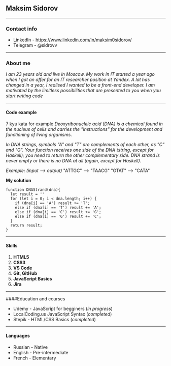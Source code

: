 ## Maksim Sidorov
---
### Contact info
- LinkedIn - https://www.linkedin.com/in/maksim0sidorov/
- Telegram - @sidrovv

---

### About me
_I am 23 years old and live in Moscow. My work in IT started a year ago when I got an offer for an IT researcher position at Yandex. A lot has changed in a year, I realised I wanted to be a front-end developer. I am motivated by the limitless possibilities that are presented to you when you start writing code_

---

#### Code example
7 kyu kata for example
_Deoxyribonucleic acid (DNA) is a chemical found in the nucleus of cells and carries the "instructions" for the development and functioning of living organisms._

_In DNA strings, symbols "A" and "T" are complements of each other, as "C" and "G". Your function receives one side of the DNA (string, except for Haskell); you need to return the other complementary side. DNA strand is never empty or there is no DNA at all (again, except for Haskell)._

_Example: (input --> output)_
"ATTGC" --> "TAACG"
"GTAT" --> "CATA"

__My solution__
```
function DNAStrand(dna){
  let result = ''
  for (let i = 0; i < dna.length; i++) {
    if (dna[i] == 'A') result += 'T';
    else if (dna[i] == 'T') result += 'A';
    else if (dna[i] == 'C') result += 'G';
    else if (dna[i] == 'G') result += 'C';
  }
  return result;
}
```
---
#### Skills
1. __HTML5__
2. __CSS3__
3. __VS Code__
4. __Git, GitHub__
5. __JavaScript Basics__
6. __Jira__
---

####Education and courses

+ Udemy - JavaScript for begginers (_in progress_)
+ LocalCoding.us JavaScript Syntax (_completed_)
+ Stepik - HTML/CSS Basics (_completed_)

---

#### Languages

+ Russian - Native
+ English - Pre-intermediate 
+ French - Elementary